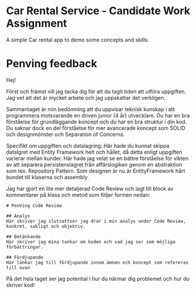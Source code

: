 ﻿# Car Rental Service - Candidate Work Assignment
A simple Car rental app to demo some concepts and skills.

# Penving feedback

Hej!

Först och främst vill jag tacka dig för att du tagit tiden att utföra uppgiften.
Jag vet att det är mycket arbete och jag uppskattar det verkligen.

Sammantaget är min bedömning att du uppvisar teknisk kunskap i att programmera motsvarande en driven junior (4 år) utvecklare.
Du har en bra förståelse för grundläggande koncept och du har en bra struktur i din kod.
Du saknar dock en del förståelse för mer avancerade koncept som SOLID och designmönster och Separation of Concerns.

Specifikt om uppgiften och datalagring: Här hade du kunnat skippa datalgret med Entity Framework helt och hållet, då detta enligt uppgiften varierar mellan kunder.
Här hade jag velat se en bättre förståelse för vikten av att separera persistenslagret från affärslogiken genom en abstraktion som tex. Repository Pattern.
Som designen är nu är EntityFramework hårt bundet till klaserna och assembly.

Jag har gjort en lite mer detaljerad Code Review och lagt till block av kommentarer på klass och metod som följer formen nedan: 

```
# PenVing Code Review

## Analys
Här skriver jag slutsattser jag drar i min analys under Code Review, konkret, sakligt och objektiv.

## Betänkande
Här skriver jag mina tankar om koden och vad jag ser som möjliga förbättringar.

## Fördjupande
Här länkar jag till fördjupande innom ämnen och koncept som refereras till ovan

```

På det hela taget ser jag potential i hur du närmar dig problemet och hur du skriver kod!
